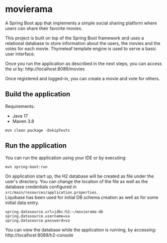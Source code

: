 # movierama

A Spring Boot app that implements a simple social sharing platform where users can share their favorite movies.

This project is built on top of the Spring Boot framework and uses a relational database to store information about the users, 
the movies and the votes for each movie. Thymeleaf template engine is used to serve a basic user interface.

Once you run the application as described in the next steps, you can access the ui by:
http://localhost:8089/movies

Once registered and logged-in, you can create a movie and vote for others.

## Build the application

Requirements: 
* Java 17
* Maven 3.8

`mvn clean package -DskipTests`

## Run the application

You can run the application using your IDE or by executing:

`mvn spring-boot:run`

On application start up, the H2 database will be created as file under the user's directory.
You can change the location of the file as well as the database credentials configured in `src/main/resources/application.properties`.  
Liquibase has been used for initial DB schema creation as well as for some initial data entry.

`spring.datasource.url=jdbc:h2:~/movierama-db`  
`spring.datasource.username=sa`  
`spring.datasource.password=sa`

You can view the database while the application is running,  by accessing:
http://localhost:8089/h2-console

